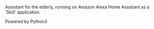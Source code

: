 Assistant for the elderly, running on Amazon Alexa Home Assistant as a 'Skill' application.

Powered by Python3